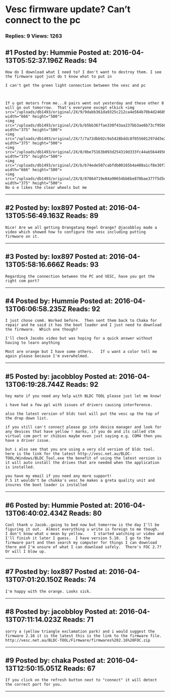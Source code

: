 # Vesc firmware update? Can&rsquo;t connect to the pc

### Replies: 9 Views: 1263

## \#1 Posted by: Hummie Posted at: 2016-04-13T05:52:37.196Z Reads: 94

```
How do I download what I need to? I don't want to destroy them. I see the firmware spot just do t know what to put in

I can't get the green light connection between the vesc and pc



If u got motors from me...8 pairs went out yesterday and these other 8 will go out tomorrow.  That's everyone except elkick <img src="/uploads/db1493/original/2X/9/9dabb361da9325c212ca4e564b70b4d24689cbdc.jpeg" width="666" height="500">
<img src="/uploads/db1493/original/2X/b/b5bb367fae330f43aa237bb3ae6b73cf95b0f71d.jpeg" width="375" height="500">
<img src="/uploads/db1493/original/2X/7/7a72dbb92c9a5428bddc8f055601297dd3e2e170.jpeg" width="375" height="500">
<img src="/uploads/db1493/original/2X/0/0be75163b093d254319d333fc44ab564495613f7.jpeg" width="375" height="500">
<img src="/uploads/db1493/original/2X/b/b74ede507cabfdb00165b4a408a1cf8e30f3ebec.jpeg" width="666" height="500">
<img src="/uploads/db1493/original/2X/8/87864719e84a90654bb6be878bae377f5d5d31a7.jpeg" width="375" height="500">
No o e likes the clear wheels but me
```

---
## \#2 Posted by: lox897 Posted at: 2016-04-13T05:56:49.163Z Reads: 89

```
Nice! Are we all getting Orangatang Kegel Orange? @jacobbloy made a video which showed how to configure the vesc including putting firmware on it.
```

---
## \#3 Posted by: lox897 Posted at: 2016-04-13T05:58:16.666Z Reads: 93

```
Regarding the connection between the PC and VESC, have you got the right com port?
```

---
## \#4 Posted by: Hummie Posted at: 2016-04-13T06:06:58.235Z Reads: 92

```
I just chose com4. Worked before.  Then sent them back to Chaka for repair and he said it has the boot loader and I just need to download the firmware.  Which one though?

I'll check Jacobs video but was hoping for a quick answer without having to learn anything

Most are orange but I have some others.   If u want a color tell me again please because I'm overwhelmed.
```

---
## \#5 Posted by: jacobbloy Posted at: 2016-04-13T06:19:28.744Z Reads: 92

```
hey mate if you need any help with BLDC TOOL please just let me know!

i have had a few ppl with issues of drivers causing interference.

also the latest version of bldc tool will put the vesc up the top of the drop down list.

if you still can't connect please go into device manager and look for any devices that have yellow ! marks, if you do and its called stm virtual com port or chibios maybe even just saying e.g. COM4 then you have a driver issue.

but i also see that you are using a very old version of bldc tool.
here is the link for the latest http://vesc.net.au/BLDC-TOOL/Windows/BLDC_Tool.exe the benefit of using the latest version is it will auto install the drives that are needed when the application is installed.

you have my email if you need any more support!
P.S it wouldn't be chukka's vesc he makes a greta quality unit and insures the boot loader is installed
```

---
## \#6 Posted by: Hummie Posted at: 2016-04-13T06:40:02.434Z Reads: 80

```
Cool thank u Jacob..going to bed now but tomorrow is the day I'll be figuring it out.  Almost everything u write is foreign to me though.  I don't know what u mean by yellow.    I started watching ur video and I'll finish it later I guess.  I have version 5.10.  I go to the firmware part and then search my computer for things I can download there and I'm unsure of what I can download safely.  There's FOC 2.7?  Or will I blow up.
```

---
## \#7 Posted by: lox897 Posted at: 2016-04-13T07:01:20.150Z Reads: 74

```
I'm happy with the orange. Looks sick.
```

---
## \#8 Posted by: jacobbloy Posted at: 2016-04-13T07:11:14.023Z Reads: 71

```
sorry a (yellow triangle exclamation park) and i would suggest the firmware 2.16 it is the latest this is the link to the firmware file.
http://vesc.net.au/BLDC-TOOL/Firmware/firmwares%202.16%20FOC.zip
```

---
## \#9 Posted by: chaka Posted at: 2016-04-13T12:50:15.051Z Reads: 67

```
If you click on the refresh button next to "connect" it will detect the correct port for you.
```

---
